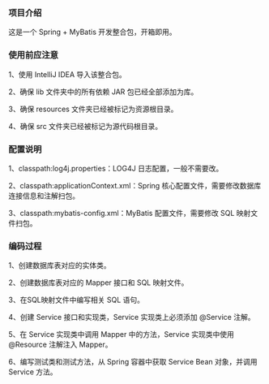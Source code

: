 ### 项目介绍

这是一个 Spring + MyBatis 开发整合包，开箱即用。

### 使用前应注意

1、使用 IntelliJ IDEA 导入该整合包。

2、确保 lib 文件夹中的所有依赖 JAR 包已经全部添加为库。

3、确保 resources 文件夹已经被标记为资源根目录。

4、确保 src 文件夹已经被标记为源代码根目录。

### 配置说明

1、classpath:log4j.properties：LOG4J 日志配置，一般不需要改。

2、classpath:applicationContext.xml：Spring 核心配置文件，需要修改数据库连接信息和注解扫包。

3、classpath:mybatis-config.xml：MyBatis 配置文件，需要修改 SQL 映射文件扫包。

### 编码过程

1、创建数据库表对应的实体类。

2、创建数据库表对应的 Mapper 接口和 SQL 映射文件。

3、在SQL映射文件中编写相关 SQL 语句。

4、创建 Service 接口和实现类，Service 实现类上必须添加 @Service 注解。

5、在 Service 实现类中调用 Mapper 中的方法，Service 实现类中使用 @Resource 注解注入 Mapper。

6、编写测试类和测试方法，从 Spring 容器中获取 Service Bean 对象，并调用 Service 方法。
